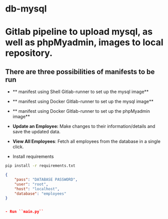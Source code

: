 # db-mysql


# Gitlab pipeline to upload mysql, as well as phpMyadmin, images to local repository.

## There are three possibilities of manifests to be run

- ** manifest using Shell Gitlab-runner to set up the mysql image** 
- ** manifest using Docker Gitlab-runner to set up the mysql image** 
- ** manifest using Docker Gitlab-runner to set up the phpMyadmin image** 


- **Update an Employee:** Make changes to their information/details and save the updated data.

- **View All Employees**: Fetch all employees from the database in a single click.


- Install requirements
```sh
pip install -r requirements.txt
```


```json
{
    "pass": "DATABASE PASSWORD",
    "user": "root",
    "host": "localhost",
    "database": "employees"
}


- Run ``main.py``
